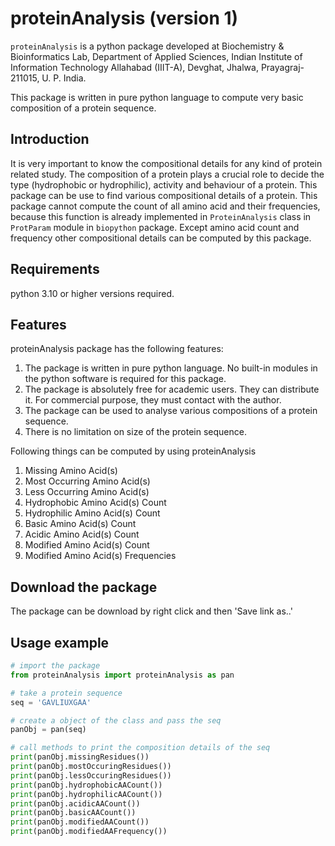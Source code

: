 # proteinAnalysis (version 1)
`proteinAnalysis` is a python package developed at Biochemistry & Bioinformatics Lab, Department of Applied Sciences, Indian Institute of Information Technology Allahabad (IIIT-A), Devghat, Jhalwa, Prayagraj-211015, U. P. India.

This package is written in pure python language to compute very basic composition of a protein sequence.

## Introduction
It is very important to know the compositional details for any kind of protein related study. The composition of a protein plays a crucial role to decide the type (hydrophobic or hydrophilic), activity and behaviour of a protein. This package can be use to find various compositional details of a protein. This package cannot compute the count of all amino acid and their frequencies, because this function is already implemented in `ProteinAnalysis` class in `ProtParam` module in `biopython` package. Except amino acid count and frequency other compositional details can be computed by this package.

## Requirements
python 3.10 or higher versions required.

## Features
proteinAnalysis package has the following features:

   1. The package is written in pure python language. No built-in modules in the python software is required for this package.
   2. The package is absolutely free for academic users. They can distribute it. For commercial purpose, they must contact with the author.
   3. The package can be used to analyse various compositions of a protein sequence.
   4. There is no limitation on size of the protein sequence.

Following things can be computed by using  proteinAnalysis
   
   1. Missing Amino Acid(s)
   2. Most Occurring Amino Acid(s)
   3. Less Occurring Amino Acid(s)
   4. Hydrophobic Amino Acid(s) Count
   5. Hydrophilic Amino Acid(s) Count
   6. Basic Amino Acid(s) Count
   7. Acidic Amino Acid(s) Count
   8. Modified Amino Acid(s) Count
   9. Modified Amino Acid(s) Frequencies

## Download the package
The package can be download by right click and then 'Save link as..'

## Usage example
```python
# import the package
from proteinAnalysis import proteinAnalysis as pan

# take a protein sequence
seq = 'GAVLIUXGAA'

# create a object of the class and pass the seq
panObj = pan(seq)

# call methods to print the composition details of the seq
print(panObj.missingResidues())
print(panObj.mostOccuringResidues())
print(panObj.lessOccuringResidues())
print(panObj.hydrophobicAACount())
print(panObj.hydrophilicAACount())
print(panObj.acidicAACount())
print(panObj.basicAACount())
print(panObj.modifiedAACount())
print(panObj.modifiedAAFrequency())
```




